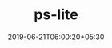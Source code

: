 ---
title: "ps-lite"
date: 2019-06-21T06:00:20+05:30
type: "organisations"
org_name: "Bytedance Inc."
repo_desc: "A lightweight parameter server interface"
repo_link: https://github.com/bytedance/ps-lite
---